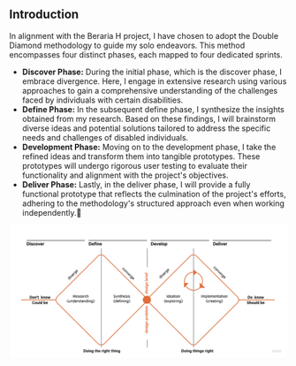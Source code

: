 ## Introduction
In alignment with the Beraria H project, I have chosen to adopt the Double Diamond methodology to guide my solo endeavors. This method encompasses four distinct phases, each mapped to four dedicated sprints.

- **Discover Phase:** During the initial phase, which is the discover phase, I embrace divergence. Here, I engage in extensive research using various approaches to gain a comprehensive understanding of the challenges faced by individuals with certain disabilities.
- **Define Phase:** In the subsequent define phase, I synthesize the insights obtained from my research. Based on these findings, I will brainstorm diverse ideas and potential solutions tailored to address the specific needs and challenges of disabled individuals.
- **Development Phase:** Moving on to the development phase, I take the refined ideas and transform them into tangible prototypes. These prototypes will undergo rigorous user testing to evaluate their functionality and alignment with the project's objectives.
- **Deliver Phase:** Lastly, in the deliver phase, I will provide a fully functional prototype that reflects the culmination of the project's efforts, adhering to the methodology's structured approach even when working independently.

![BerariaH_App_-_Double_diamond_method](uploads/6af2b9cf6562016a65d89558ab829c7f/BerariaH_App_-_Double_diamond_method.jpg)
